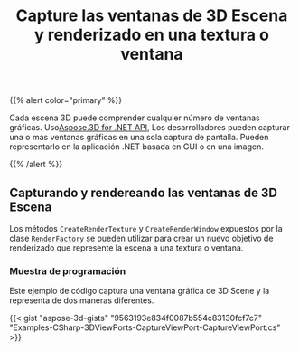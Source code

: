 ﻿---
title: Capture las ventanas de 3D Escena y renderizado en una textura o ventana
type: docs
weight: 20
url: /es/net/capture-the-viewports-of-3d-scene-and-render-to-a-texture-or-window/
description: Cada escena 3D puede comprender cualquier número de ventanas gráficas. Usando Aspose.3D for .NET API, los desarrolladores pueden capturar una o más ventanas gráficas en una sola captura de pantalla. Pueden representarlo en la aplicación .NET basada en GUI o en una imagen.
---
{{% alert color="primary" %}}

Cada escena 3D puede comprender cualquier número de ventanas gráficas. Uso[Aspose.3D for .NET API](https://products.aspose.com/3d/net/), Los desarrolladores pueden capturar una o más ventanas gráficas en una sola captura de pantalla. Pueden representarlo en la aplicación .NET basada en GUI o en una imagen.

{{% /alert %}}
## **Capturando y rendereando las ventanas de 3D Escena**
Los métodos `CreateRenderTexture` y `CreateRenderWindow` expuestos por la clase [`RenderFactory`](https://reference.aspose.com/3d/net/aspose.threed.render/renderfactory) se pueden utilizar para crear un nuevo objetivo de renderizado que represente la escena a una textura o ventana.
### **Muestra de programación**
Este ejemplo de código captura una ventana gráfica de 3D Scene y la representa de dos maneras diferentes.

{{< gist "aspose-3d-gists" "9563193e834f0087b554c83130fcf7c7" "Examples-CSharp-3DViewPorts-CaptureViewPort-CaptureViewPort.cs" >}}
